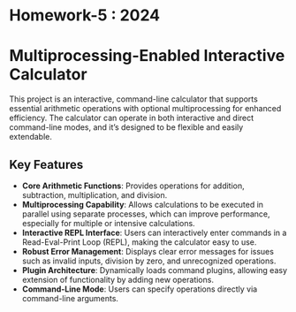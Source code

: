 # Homework-5 : 2024

# Multiprocessing-Enabled Interactive Calculator

This project is an interactive, command-line calculator that supports essential arithmetic operations with optional multiprocessing for enhanced efficiency. The calculator can operate in both interactive and direct command-line modes, and it’s designed to be flexible and easily extendable.

## Key Features

- **Core Arithmetic Functions**: Provides operations for addition, subtraction, multiplication, and division.
- **Multiprocessing Capability**: Allows calculations to be executed in parallel using separate processes, which can improve performance, especially for multiple or intensive calculations.
- **Interactive REPL Interface**: Users can interactively enter commands in a Read-Eval-Print Loop (REPL), making the calculator easy to use.
- **Robust Error Management**: Displays clear error messages for issues such as invalid inputs, division by zero, and unrecognized operations.
- **Plugin Architecture**: Dynamically loads command plugins, allowing easy extension of functionality by adding new operations.
- **Command-Line Mode**: Users can specify operations directly via command-line arguments.

